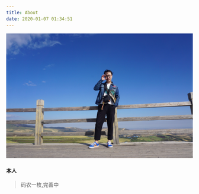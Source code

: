 ```yaml
---
title: About
date: 2020-01-07 01:34:51
---
```

<div align=center>
<img width=800 src="blogabout.jpg" title="测试">
</div>

#### 本人
>码农一枚,完善中



